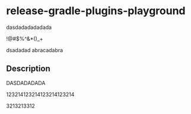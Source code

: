 # release-gradle-plugins-playground




dasdadadadadada




!@#$%^&*()_+

dsadadad
abracadabra





## Description 
DASDADADADA

123214123214123214123214   


3213213312
